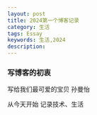 ```yaml
---
layout: post
title: 2024第一个博客记录
category: 生活
tags: Essay
keywords: 生活,2024
description: 
---
```


### 写博客的初衷

写给我们最可爱的宝贝  孙曼怡

从今天开始 记录技术、生活

